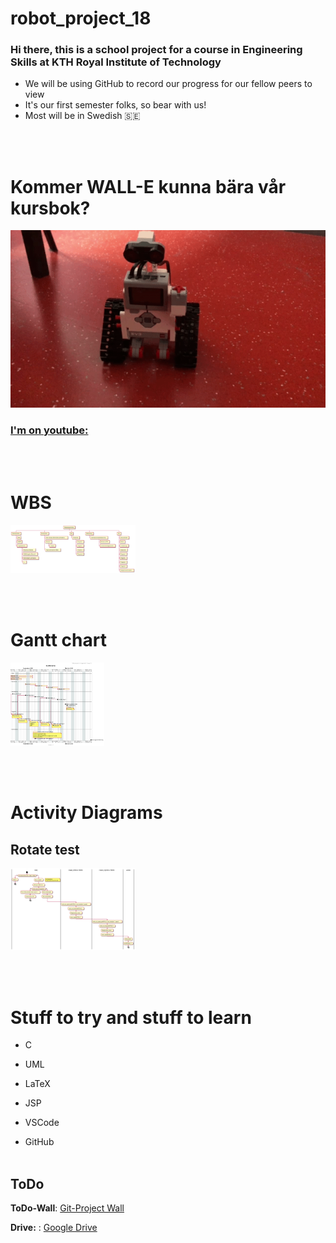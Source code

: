 # robot_project_18

### Hi there, this is a school project for a course in Engineering Skills at KTH Royal Institute of Technology


- We will be using GitHub to record our progress for our fellow peers to view
- It's our first semester folks, so bear with us!
- Most will be in Swedish :sweden:

<br></Br>
# Kommer WALL-E kunna bära vår kursbok?
![Go WALL-E!](https://raw.githubusercontent.com/MattiasLindgren278/robot_project_18/main/PlantUML/video0_1.gif)

### [I'm on youtube:](https://youtu.be/ko8yzUz9CVA "I'm on youtube")
<br><br>
# WBS
<img src="https://raw.githubusercontent.com/MattiasLindgren278/robot_project_18/main/PlantUML/wbs.svg" width="200">

<br></Br>
# Gantt chart

<img src="https://raw.githubusercontent.com/MattiasLindgren278/robot_project_18/main/PlantUML/GANTT.svg" width="150">

<br></br>
# Activity Diagrams
## Rotate test
<img src ="https://raw.githubusercontent.com/MattiasLindgren278/robot_project_18/main/PlantUML/rotate_test_activity_diagram.svg" width="200">

<br></Br>

# Stuff to try and stuff to learn 
- C
 
- UML

- LaTeX

- JSP

- VSCode

- GitHub
<br></Br>
## ToDo
**ToDo-Wall**: 
[Git-Project Wall](https://github.com/MattiasLindgren278/robot_project_18/projects/1)

**Drive:** :
[Google Drive](https://drive.google.com/drive/folders/1K5Us48_6w6jE26hT9S56u6f7dT5_Pb-r)

